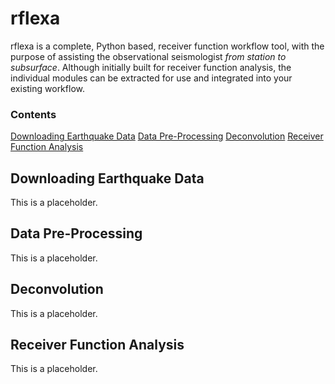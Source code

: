 # rflexa

rflexa is a complete, Python based, receiver function workflow tool, with the purpose of assisting the observational seismologist *from station to subsurface*. Although initially built for receiver function analysis, the individual modules can be extracted for use and integrated into your existing workflow.

### Contents
[Downloading Earthquake Data](#Downloading-Earthquake-Data) 
[Data Pre-Processing](#Data-Pre-Processing) 
[Deconvolution](#Deconvolution) 
[Receiver Function Analysis](#Receiver-Function-Analysis) 

## Downloading Earthquake Data
This is a placeholder.

## Data Pre-Processing
This is a placeholder.

## Deconvolution
This is a placeholder.

## Receiver Function Analysis
This is a placeholder.
